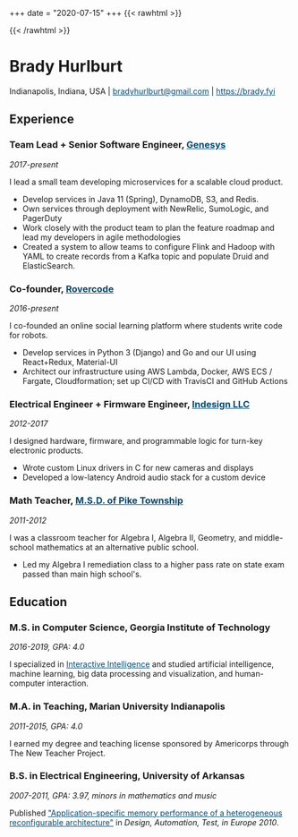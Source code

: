 
+++
date = "2020-07-15"
+++
{{< rawhtml >}}
<style>
a {
    color: #08496c;
}

@media print {
    body {
    line-height: 1;
    font-size: 12px;
    font-weight: 350;
    margin: 0px auto;
    }
    a {
        text-decoration: none;
        color: #444;
    }
    h1,
    h2,
    h3 {
    line-height: 1.1;
    font-weight: 700;
    }
}
</style>
{{< /rawhtml >}}


# Brady Hurlburt

Indianapolis, Indiana, USA | bradyhurlburt@gmail.com | https://brady.fyi

## Experience

### Team Lead + Senior Software Engineer, [Genesys](https://www.genesys.com/genesys-cloud)
*2017-present*

I lead a small team developing microservices for a scalable cloud product.

* Develop services in Java 11 (Spring), DynamoDB, S3, and Redis.
* Own services through deployment with NewRelic, SumoLogic, and PagerDuty
* Work closely with the product team to plan the feature roadmap and lead my developers in agile methodologies
* Created a system to allow teams to configure Flink and Hadoop with YAML to create records from a Kafka topic and populate Druid and ElasticSearch.

### Co-founder, [Rovercode](https://rovercode.com/)
*2016-present*

I co-founded an online social learning platform where students write code for robots.

* Develop services in Python 3 (Django) and Go and our UI using React+Redux, Material-UI
* Architect our infrastructure using AWS Lambda, Docker, AWS ECS / Fargate, Cloudformation; set up CI/CD with TravisCI and GitHub Actions

### Electrical Engineer + Firmware Engineer, [Indesign LLC](https://indesign-llc.com/)
*2012-2017*

I designed hardware, firmware, and programmable logic for turn-key electronic
products.

* Wrote custom Linux drivers in C for new cameras and displays
* Developed a low-latency Android audio stack for a custom device


### Math Teacher, [M.S.D. of Pike Township](https://en.wikipedia.org/wiki/Metropolitan_School_District_of_Pike_Township)
*2011-2012*

I was a classroom teacher for Algebra I, Algebra II, Geometry, and middle-school mathematics at an alternative public school.

* Led my Algebra I remediation class to a higher pass rate on state exam passed than main high school's.

## Education

### M.S. in Computer Science, Georgia Institute of Technology
*2016-2019, GPA: 4.0*

I specialized in [Interactive Intelligence](https://omscs.gatech.edu/specialization-interactive-intelligence) and studied artificial intelligence,
machine learning, big data processing and visualization, and human-computer interaction.

### M.A. in Teaching, Marian University Indianapolis
*2011-2015, GPA: 4.0*

I earned my degree and teaching license sponsored by Americorps through The New Teacher Project.

### B.S. in Electrical Engineering, University of Arkansas
*2007-2011, GPA: 3.97, minors in mathematics and music*

Published ["Application-specific memory performance of a heterogeneous reconfigurable architecture"](https://www.google.com/url?sa=t&rct=j&q=&esrc=s&source=web&cd=&cad=rja&uact=8&ved=2ahUKEwiLgJjvzs_qAhXQGM0KHfJSBTsQFjADegQIARAB&url=https%3A%2F%2Fwww.date-conference.com%2Fproceedings-archive%2FPAPERS%2F2010%2FDATE10%2FPDFFILES%2F04.4_3.PDF&usg=AOvVaw2z-gYTqjW5a1ks9mSLoCZI) in *Design, Automation, Test, in Europe 2010*.


